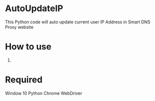 # AutoUpdateIP
This Python code will auto update current user IP Address in Smart DNS Proxy website

# How to use
1. 



# Required
Window 10
Python
Chrome WebDriver
